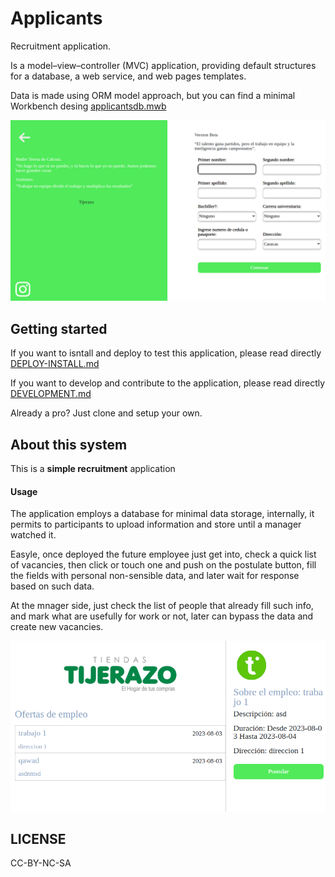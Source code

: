 # Applicants

Recruitment application.

Is a model–view–controller (MVC) application, providing default structures 
for a database, a web service, and web pages templates.

Data is made using ORM model approach, but you can find a minimal Workbench desing [applicantsdb.mwb](applicantsdb.mwb)

![](applicantsview.png)

## Getting started

If you want to isntall and deploy to test this application, please read directly [DEPLOY-INSTALL.md](DEPLOY-INSTALL.md)

If you want to develop and contribute to the application, please read directly [DEVELOPMENT.md](DEVELOPMENT.md)

Already a pro? Just clone and setup your own.

## About this system

This is a **simple recruitment** application

#### Usage

The application employs a database for minimal data storage, internally, it permits to participants to upload information and store until a manager watched it.

Easyle, once deployed the future employee just get into, check a quick list of vacancies, 
then click or touch one and push on the postulate button, fill the fields with personal non-sensible data, 
and later wait for response based on such data.

At the mnager side, just check the list of people that already fill such info, and mark what are 
usefully for work or not, later can bypass the data and create new vacancies.

![](applicantslist.png)

## LICENSE

CC-BY-NC-SA
